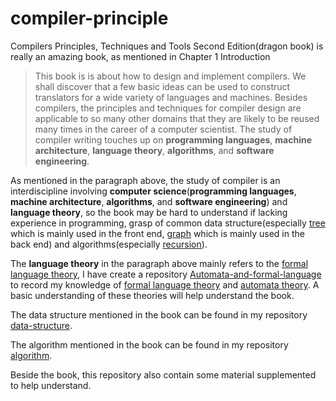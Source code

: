 # compiler-principle
Compilers Principles, Techniques and Tools Second Edition(dragon book) is really an amazing book, as mentioned in Chapter 1 Introduction  
> This book is is about how to design and implement compilers. We shall discover that a few basic ideas can be used to construct translators for a wide variety of languages and machines. Besides compilers, the principles and techniques for compiler design are applicable to so many other domains that they are likely to be reused many times in the career of a computer scientist. The study of compiler writing touches up on **programming languages**, **machine architecture**, **language theory**, **algorithms**, and **software engineering**.

As mentioned in the paragraph above, the study of compiler is an interdiscipline involving **computer science**(**programming languages**, **machine architecture**, **algorithms**, and **software engineering**) and **language theory**, so the book may be hard to understand if lacking experience in programming, grasp of common data structure(especially [tree](https://en.wikipedia.org/wiki/Tree_%28data_structure%29) which is mainly used in the front end, [graph](http://en.wikipedia.org/wiki/Graph_(abstract_data_type)) which is mainly used in the back end) and algorithms(especially [recursion](https://en.wikipedia.org/wiki/Recursion_(computer_science))).

The **language theory** in the paragraph above mainly refers to the [formal language theory](https://en.wikipedia.org/wiki/Formal_language),  I have create a repository [Automata-and-formal-language](https://github.com/dengking/Automata-and-formal-language) to record my knowledge of [formal language theory](https://en.wikipedia.org/wiki/Formal_language) and [automata theory](https://en.wikipedia.org/wiki/Automata_theory). A basic understanding of these theories will help understand the book.

The data structure mentioned in the book can be found in my repository [data-structure](https://github.com/dengking/data-structure).

The algorithm mentioned in the book can be found in my repository [algorithm](https://github.com/dengking/algorithm).

Beside the book, this repository also contain some material supplemented to help understand.